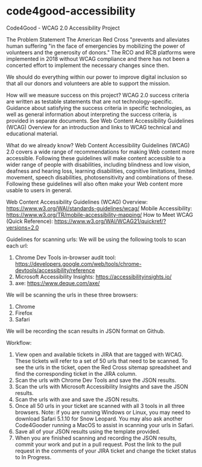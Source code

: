 # code4good-accessibility

Code4Good - WCAG 2.0 Accessibility Project

The Problem Statement
The American Red Cross "prevents and alleviates human suffering "in the face of emergencies by mobilizing the power of volunteers and the generosity of donors." The RCO and RCB platforms were implemented in 2018 without WCAG compliance and there has not been a concerted effort to implement the necessary changes since then.

We should do everything within our power to improve digital inclusion so that all our donors and volunteers are able to support the mission.

How will we measure success on this project?
WCAG 2.0 success criteria are written as testable statements that are not technology-specific. Guidance about satisfying the success criteria in specific technologies, as well as general information about interpreting the success criteria, is provided in separate documents. See Web Content Accessibility Guidelines (WCAG) Overview for an introduction and links to WCAG technical and educational material.

What do we already know?
Web Content Accessibility Guidelines (WCAG) 2.0 covers a wide range of recommendations for making Web content more accessible. Following these guidelines will make content accessible to a wider range of people with disabilities, including blindness and low vision, deafness and hearing loss, learning disabilities, cognitive limitations, limited movement, speech disabilities, photosensitivity and combinations of these. Following these guidelines will also often make your Web content more usable to users in general.

Web Content Accessibility Guidelines (WCAG) Overview: https://www.w3.org/WAI/standards-guidelines/wcag/
Mobile Accessibility: https://www.w3.org/TR/mobile-accessibility-mapping/
How to Meet WCAG (Quick Reference): https://www.w3.org/WAI/WCAG21/quickref/?versions=2.0

Guidelines for scanning urls:
We will be using the following tools to scan each url:
1. Chrome Dev Tools in-browser audit tool: https://developers.google.com/web/tools/chrome-devtools/accessibility/reference
2. Microsoft Accessibility Insights: https://accessibilityinsights.io/
3. axe: https://www.deque.com/axe/

We will be scanning the urls in these three browsers:
1. Chrome
2. Firefox
3. Safari

We will be recording the scan results in JSON format on Github.

Workflow:
1. View open and available tickets in JIRA that are tagged with WCAG.  These tickets will refer to a set of 50 urls that need to be scanned.  To see the urls in the ticket, open the Red Cross sitemap spreadsheet and find the corresponding ticket in the JIRA column.
2. Scan the urls with Chrome Dev Tools and save the JSON results.
3. Scan the urls with Microsoft Accessibility Insights and save the JSON results.
4. Scan the urls with axe and save the JSON results.
5. Once all 50 urls in your ticket are scanned with all 3 tools in all three browsers. Note: if you are running Windows or Linux, you may need to download Safari 5.1.10 for Snow Leopard.  You may also ask another Code4Gooder running a MacOS to assist in scanning your urls in Safari.
6. Save all of your JSON results using the template provided.
7. When you are finished scanning and recording the JSON results, commit your work and put in a pull request.  Post the link to the pull request in the comments of your JIRA ticket and change the ticket status to In Progress.